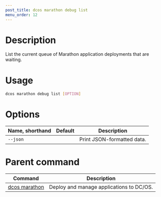 ```yaml
---
post_title: dcos marathon debug list
menu_order: 12
---
```


# Description
List the current queue of Marathon application deployments that are waiting.

# Usage

```bash
dcos marathon debug list [OPTION]
```

# Options

| Name, shorthand | Default | Description |
|---------|-------------|-------------|
| `--json`   |             |  Print JSON-formatted data. |

# Parent command

| Command | Description |
|---------|-------------|
| [dcos marathon](/docs/1.9/cli/command-reference/dcos-marathon/) | Deploy and manage applications to DC/OS. |

<!-- # Examples -->